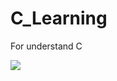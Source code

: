 # C_Learning
For understand C

![ ](https://timgsa.baidu.com/timg?image&quality=80&size=b9999_10000&sec=1547373193342&di=16fb87d93745925486b0f18e4637fd63&imgtype=0&src=http%3A%2F%2Fimage1.xyzs.com%2Fupload%2Ff5%2F7a%2F905%2F20150506%2F143088070331145_0.jpg)

